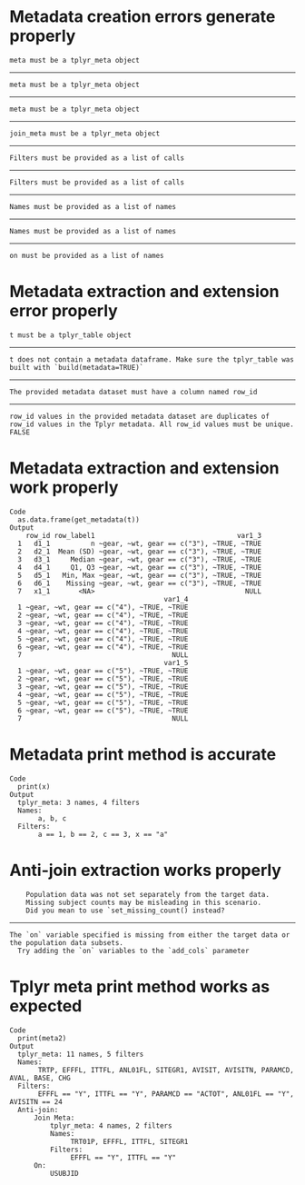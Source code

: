 # Metadata creation errors generate properly

    meta must be a tplyr_meta object

---

    meta must be a tplyr_meta object

---

    meta must be a tplyr_meta object

---

    join_meta must be a tplyr_meta object

---

    Filters must be provided as a list of calls

---

    Filters must be provided as a list of calls

---

    Names must be provided as a list of names

---

    Names must be provided as a list of names

---

    on must be provided as a list of names

# Metadata extraction and extension error properly

    t must be a tplyr_table object

---

    t does not contain a metadata dataframe. Make sure the tplyr_table was built with `build(metadata=TRUE)`

---

    The provided metadata dataset must have a column named row_id

---

    row_id values in the provided metadata dataset are duplicates of row_id values in the Tplyr metadata. All row_id values must be unique. FALSE

# Metadata extraction and extension work properly

    Code
      as.data.frame(get_metadata(t))
    Output
        row_id row_label1                                   var1_3
      1   d1_1          n ~gear, ~wt, gear == c("3"), ~TRUE, ~TRUE
      2   d2_1  Mean (SD) ~gear, ~wt, gear == c("3"), ~TRUE, ~TRUE
      3   d3_1     Median ~gear, ~wt, gear == c("3"), ~TRUE, ~TRUE
      4   d4_1     Q1, Q3 ~gear, ~wt, gear == c("3"), ~TRUE, ~TRUE
      5   d5_1   Min, Max ~gear, ~wt, gear == c("3"), ~TRUE, ~TRUE
      6   d6_1    Missing ~gear, ~wt, gear == c("3"), ~TRUE, ~TRUE
      7   x1_1       <NA>                                     NULL
                                          var1_4
      1 ~gear, ~wt, gear == c("4"), ~TRUE, ~TRUE
      2 ~gear, ~wt, gear == c("4"), ~TRUE, ~TRUE
      3 ~gear, ~wt, gear == c("4"), ~TRUE, ~TRUE
      4 ~gear, ~wt, gear == c("4"), ~TRUE, ~TRUE
      5 ~gear, ~wt, gear == c("4"), ~TRUE, ~TRUE
      6 ~gear, ~wt, gear == c("4"), ~TRUE, ~TRUE
      7                                     NULL
                                          var1_5
      1 ~gear, ~wt, gear == c("5"), ~TRUE, ~TRUE
      2 ~gear, ~wt, gear == c("5"), ~TRUE, ~TRUE
      3 ~gear, ~wt, gear == c("5"), ~TRUE, ~TRUE
      4 ~gear, ~wt, gear == c("5"), ~TRUE, ~TRUE
      5 ~gear, ~wt, gear == c("5"), ~TRUE, ~TRUE
      6 ~gear, ~wt, gear == c("5"), ~TRUE, ~TRUE
      7                                     NULL

# Metadata print method is accurate

    Code
      print(x)
    Output
      tplyr_meta: 3 names, 4 filters
      Names:
           a, b, c 
      Filters:
           a == 1, b == 2, c == 3, x == "a" 

# Anti-join extraction works properly

    	Population data was not set separately from the target data.
    	Missing subject counts may be misleading in this scenario.
    	Did you mean to use `set_missing_count() instead?

---

    The `on` variable specified is missing from either the target data or the population data subsets.
      Try adding the `on` variables to the `add_cols` parameter

# Tplyr meta print method works as expected

    Code
      print(meta2)
    Output
      tplyr_meta: 11 names, 5 filters
      Names:
           TRTP, EFFFL, ITTFL, ANL01FL, SITEGR1, AVISIT, AVISITN, PARAMCD, AVAL, BASE, CHG 
      Filters:
           EFFFL == "Y", ITTFL == "Y", PARAMCD == "ACTOT", ANL01FL == "Y", AVISITN == 24 
      Anti-join:
          Join Meta:
              tplyr_meta: 4 names, 2 filters
              Names:
                   TRT01P, EFFFL, ITTFL, SITEGR1 
              Filters:
                   EFFFL == "Y", ITTFL == "Y" 
          On:
              USUBJID 

